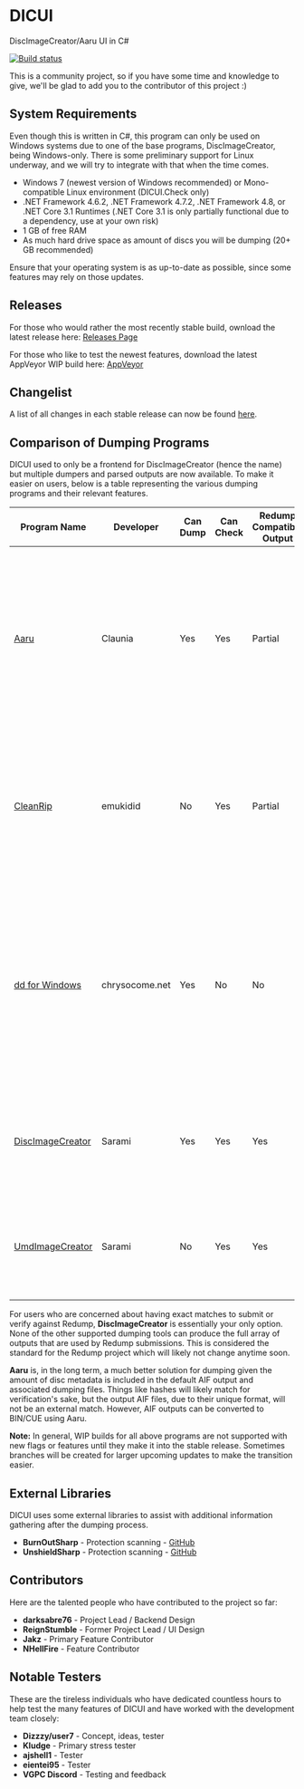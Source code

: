 # DICUI

DiscImageCreator/Aaru UI in C#

[![Build status](https://ci.appveyor.com/api/projects/status/3ldav3v0c373jeqa?svg=true)](https://ci.appveyor.com/project/mnadareski/dicui/build/artifacts)

This is a community project, so if you have some time and knowledge to give, we'll be glad to add you to the contributor of this project :)

## System Requirements

Even though this is written in C#, this program can only be used on Windows systems due to one of the base programs, DiscImageCreator, being Windows-only. There is some preliminary support for Linux underway, and we will try to integrate with that when the time comes.

- Windows 7 (newest version of Windows recommended) or Mono-compatible Linux environment (DICUI.Check only)
- .NET Framework 4.6.2, .NET Framework 4.7.2, .NET Framework 4.8, or .NET Core 3.1 Runtimes (.NET Core 3.1 is only partially functional due to a dependency, use at your own risk)
- 1 GB of free RAM
- As much hard drive space as amount of discs you will be dumping (20+ GB recommended)

Ensure that your operating system is as up-to-date as possible, since some features may rely on those updates.

## Releases

For those who would rather the most recently stable build, ownload the latest release here:
[Releases Page](https://github.com/SabreTools/DICUI/releases)

For those who like to test the newest features, download the latest AppVeyor WIP build here: [AppVeyor](https://ci.appveyor.com/project/mnadareski/dicui/build/artifacts)

## Changelist

A list of all changes in each stable release can now be found [here](https://github.com/SabreTools/DICUI/blob/master/CHANGELIST.md).

## Comparison of Dumping Programs

DICUI used to only be a frontend for DiscImageCreator (hence the name) but multiple dumpers and parsed outputs are now available. To make it easier on users, below is a table representing the various dumping programs and their relevant features.

| Program Name | Developer | Can Dump | Can Check | Redump Compatible Output | Notes |
|--------------|-----------|----------|-----------|--------------------------|-------|
| [Aaru](https://github.com/aaru-dps/Aaru) | Claunia | Yes | Yes | Partial | Alternative dumping program, developed to support a wide range of media types. Fully open development with outputs that contain most of what is needed for Redump standards. WIP and beta builds available. |
| [CleanRip](https://github.com/emukidid/cleanrip) | emukidid | No | Yes | Partial | Output file parsing only, developed for dumping directly on the Wii. Outputs mostly Redump compatible outputs based on parsing of output files. No WIP builds available. |
| [dd for Windows](http://www.chrysocome.net/dd) | chrysocome.net | Yes | No | No | Alternative dumping program, build used built by chrysocome.net. Does not output anything remotely Redump compatible due to block dumping nature of the program and no external metadata file generation. No WIP builds available. |
| [DiscImageCreator](https://github.com/saramibreak/DiscImageCreator) | Sarami | Yes | Yes | Yes | Default dumping program, developed specifically for dumping to Redump standards. WIP builds partially available. |
| [UmdImageCreator](https://github.com/saramibreak/UmdImageCreator) | Sarami | No | Yes | Yes | Output file parsing only, developed specifically for dumping to Redump standards. No WIP builds available. |

For users who are concerned about having exact matches to submit or verify against Redump, **DiscImageCreator** is essentially your only option. None of the other supported dumping tools can produce the full array of outputs that are used by Redump submissions. This is considered the standard for the Redump project which will likely not change anytime soon.

**Aaru** is, in the long term, a much better solution for dumping given the amount of disc metadata is included in the default AIF output and associated dumping files. Things like hashes will likely match for verification's sake, but the output AIF files, due to their unique format, will not be an external match. However, AIF outputs can be converted to BIN/CUE using Aaru.

**Note:** In general, WIP builds for all above programs are not supported with new flags or features until they make it into the stable release. Sometimes branches will be created for larger upcoming updates to make the transition easier.

## External Libraries

DICUI uses some external libraries to assist with additional information gathering after the dumping process.

- **BurnOutSharp** - Protection scanning - [GitHub](https://github.com/mnadareski/BurnOutSharp)
- **UnshieldSharp** - Protection scanning - [GitHub](https://github.com/mnadareski/UnshieldSharp)

## Contributors

Here are the talented people who have contributed to the project so far:

- **darksabre76** - Project Lead / Backend Design
- **ReignStumble** - Former Project Lead / UI Design
- **Jakz** - Primary Feature Contributor
- **NHellFire** - Feature Contributor

## Notable Testers

These are the tireless individuals who have dedicated countless hours to help test the many features of DICUI and have worked with the development team closely:

- **Dizzzy/user7** - Concept, ideas, tester
- **Kludge** - Primary stress tester
- **ajshell1** - Tester
- **eientei95** - Tester
- **VGPC Discord** - Testing and feedback